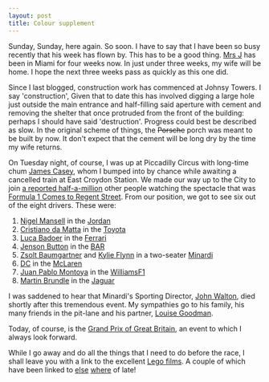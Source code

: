 ```yaml
---
layout: post
title: Colour supplement
---
```





Sunday, Sunday, here again. So soon. I have to say that I have been so busy
recently that his week has flown by. This has to be a good thing.
<a href="https://thribble.blogspot.com/">Mrs J</a> has been in Miami for four weeks now. In
just under three weeks, my wife will be home. I hope the next three weeks pass
as quickly as this one did.


Since I last blogged, construction work has commenced at Johnsy Towers. I say
'construction', Given that to date this has involved digging a large hole
just outside the main entrance and half-filling said aperture with cement
and removing the shelter that once protruded from the front of the building:
perhaps I should have said 'destruction'. Progress could best be described as
slow. In the original scheme of things, the <del>Porsche</del> porch was meant
to be built by now. It don't expect that the cement will be long dry by the
time my wife returns.


On Tuesday night, of course, I was up at Piccadilly Circus with long-time chum
<a href="https://www.jamescasey.co.uk/">James Casey</a>, whom I bumped into by
chance while awaiting a cancelled train at East Croydon Station. We made our
way up to the City to join
<a href="https://www.itv-f1.com/News_Article.aspx?PO_ID=30614">a reported
half-a-million</a> other people watching the spectacle that was
<a href="https://www.regentstreetonline.com/f1/">Formula 1 Comes to Regent
Street</a>. From our position, we got to see six out of the eight drivers.
These were:

<ol>
<li>
<a href="https://www.f1-grandprix.com/mansell.html">Nigel Mansell</a> in the
<a href="https://www.f1jordan.com/">Jordan</a>
</li>
<li>
<a href="https://www.damatta.com/">Cristiano da Matta</a> in the
<a href="https://www.toyota-f1.com/">Toyota</a>
</li>
<li>
<a href="https://www.grandprix.com/gpe/drv-badluc.html">Luca Badoer</a>
in the <a href="https://www.shell-ferrari.com/">Ferrari</a>
</li>
<li>
<a href="https://www.jensonbutton.com/">Jenson Button</a> in the
<a href="https://www.barf1.com/">BAR</a>
</li>
<li>
<a href="https://www.zsolt.baumgartner.hu/html/open_e.htm">Zsolt
Baumgartner</a> and
<a href="https://www.minardi.it/press/dettaglio.asp?AnnoComunicato=2004&amp;Tipologia=3&amp;IDComunicato=1555&amp;LN=UK">Kylie
Flynn</a> in a two-seater
<a href="https://www.minardi.it/">Minardi</a>
</li>
<li>
<a href="https://www.davidcoulthard-f1.com/">DC</a> in the
<a href="https://www.mclaren.co.uk/">McLaren</a>
</li>
<li>
<a href="https://www.jpmontoya.com/jpmontoya2002/En/">Juan Pablo Montoya</a>
in the <a href="https://bmw.williamsf1.com/">WilliamsF1</a>
</li>
<li>
<a
href="https://www.itv-f1.com/Feature.aspx?Type=Ask_The_Team&amp;PO_ID=30328">Martin
Brundle</a> in the
<a href="https://www.jaguar-racing.com/">Jaguar</a>
</li>
</ol>

I was saddened to hear that Minardi's Sporting Director,
<a href="https://www.minardi.it/press/dettaglio.asp?IDComunicato=1561&amp;LN=UK&amp;IDGara=95&amp;IDComunicatiTipo=3">John
Walton</a>, died shortly after this tremendous event. My sympathies go to his
family, his many friends in the pit-lane and his partner,
<a href="https://www.louisegoodman.com/">Louise Goodman</a>.


Today, of course, is the
<a href="https://www.fia.com/sport/Championships/F1/F1_Circuits/Britain/2004.html">Grand
Prix of Great Britain</a>, an event to which I always look forward.


While I go away and do all the things that I need to do before the race, I
shall leave you with a link to the excellent
<a href="https://www.lego.com/eng/play/comicsmovies/default.asp">Lego
films</a>. A couple of which have been linked to
<a href="https://www.jamescasey.co.uk/blog/archives/003864.php">else</a>
<a href="https://planet-mad.blogspot.com/2004_06_01_planet-mad_archive.html#108785186673678347">where</a>
of late!

